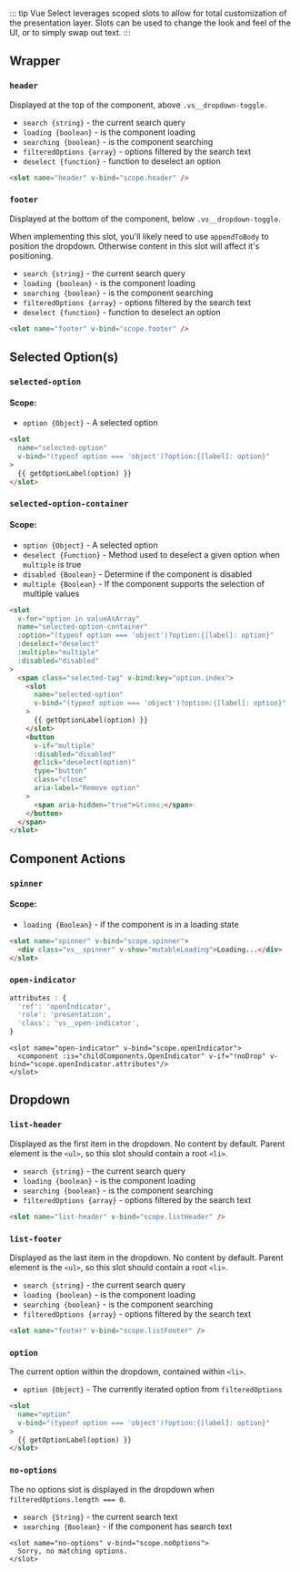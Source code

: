 ::: tip
Vue Select leverages scoped slots to allow for total customization of the presentation layer.
Slots can be used to change the look and feel of the UI, or to simply swap out text.
:::

## Wrapper

### `header` <Badge text="3.8.0+" />

Displayed at the top of the component, above `.vs__dropdown-toggle`.

- `search {string}` - the current search query
- `loading {boolean}` - is the component loading
- `searching {boolean}` - is the component searching
- `filteredOptions {array}` - options filtered by the search text
- `deselect {function}` - function to deselect an option

```html
<slot name="header" v-bind="scope.header" />
```

### `footer` <Badge text="3.8.0+" />

Displayed at the bottom of the component, below `.vs__dropdown-toggle`.

When implementing this slot, you'll likely need to use `appendToBody` to position the dropdown.
Otherwise content in this slot will affect it's positioning.

- `search {string}` - the current search query
- `loading {boolean}` - is the component loading
- `searching {boolean}` - is the component searching
- `filteredOptions {array}` - options filtered by the search text
- `deselect {function}` - function to deselect an option

```html
<slot name="footer" v-bind="scope.footer" />
```

## Selected Option(s)

### `selected-option`

#### Scope:

- `option {Object}` - A selected option

```html
<slot
  name="selected-option"
  v-bind="(typeof option === 'object')?option:{[label]: option}"
>
  {{ getOptionLabel(option) }}
</slot>
```

### `selected-option-container`

#### Scope:

- `option {Object}` - A selected option
- `deselect {Function}` - Method used to deselect a given option when `multiple` is true
- `disabled {Boolean}` - Determine if the component is disabled
- `multiple {Boolean}` - If the component supports the selection of multiple values

```html
<slot
  v-for="option in valueAsArray"
  name="selected-option-container"
  :option="(typeof option === 'object')?option:{[label]: option}"
  :deselect="deselect"
  :multiple="multiple"
  :disabled="disabled"
>
  <span class="selected-tag" v-bind:key="option.index">
    <slot
      name="selected-option"
      v-bind="(typeof option === 'object')?option:{[label]: option}"
    >
      {{ getOptionLabel(option) }}
    </slot>
    <button
      v-if="multiple"
      :disabled="disabled"
      @click="deselect(option)"
      type="button"
      class="close"
      aria-label="Remove option"
    >
      <span aria-hidden="true">&times;</span>
    </button>
  </span>
</slot>
```

## Component Actions

### `spinner`

#### Scope:

- `loading {Boolean}` - if the component is in a loading state

```html
<slot name="spinner" v-bind="scope.spinner">
  <div class="vs__spinner" v-show="mutableLoading">Loading...</div>
</slot>
```

### `open-indicator`

```js
attributes : {
  'ref': 'openIndicator',
  'role': 'presentation',
  'class': 'vs__open-indicator',
}
```

```vue
<slot name="open-indicator" v-bind="scope.openIndicator">
  <component :is="childComponents.OpenIndicator" v-if="!noDrop" v-bind="scope.openIndicator.attributes"/>
</slot>
```

## Dropdown

### `list-header` <Badge text="3.8.0+" />

Displayed as the first item in the dropdown. No content by default. Parent element is the `<ul>`,
so this slot should contain a root `<li>`.

- `search {string}` - the current search query
- `loading {boolean}` - is the component loading
- `searching {boolean}` - is the component searching
- `filteredOptions {array}` - options filtered by the search text

```html
<slot name="list-header" v-bind="scope.listHeader" />
```

### `list-footer` <Badge text="3.8.0+" />

Displayed as the last item in the dropdown. No content by default. Parent element is the `<ul>`,
so this slot should contain a root `<li>`.

- `search {string}` - the current search query
- `loading {boolean}` - is the component loading
- `searching {boolean}` - is the component searching
- `filteredOptions {array}` - options filtered by the search text

```html
<slot name="footer" v-bind="scope.listFooter" />
```

### `option`

The current option within the dropdown, contained within `<li>`.

- `option {Object}` - The currently iterated option from `filteredOptions`

```html
<slot
  name="option"
  v-bind="(typeof option === 'object')?option:{[label]: option}"
>
  {{ getOptionLabel(option) }}
</slot>
```

### `no-options`

The no options slot is displayed in the dropdown when `filteredOptions.length === 0`.

- `search {String}` - the current search text
- `searching {Boolean}` - if the component has search text

```vue
<slot name="no-options" v-bind="scope.noOptions">
  Sorry, no matching options.
</slot>
```
